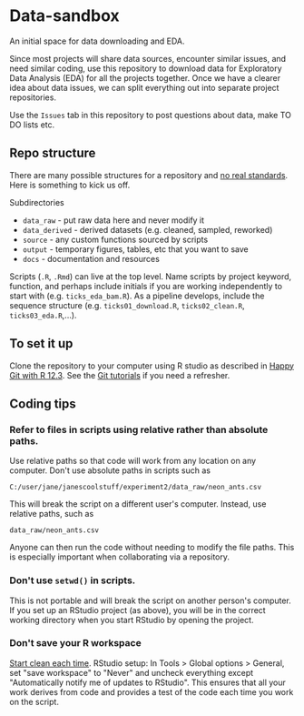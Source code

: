 # Data-sandbox
An initial space for data downloading and EDA.

Since most projects will share data sources, encounter similar issues, and need similar coding, use this repository to download data for Exploratory Data Analysis (EDA) for all the projects together. Once we have a clearer idea about data issues, we can split everything out into separate project repositories.

Use the `Issues` tab in this repository to post questions about data, make TO DO lists etc.

## Repo structure
There are many possible structures for a repository and [no real standards](https://www.explainxkcd.com/wiki/index.php/927:_Standards). Here is something to kick us off.

Subdirectories
* `data_raw` - put raw data here and never modify it
* `data_derived` - derived datasets (e.g. cleaned, sampled, reworked)
* `source` - any custom functions sourced by scripts
* `output` - temporary figures, tables, etc that you want to save
* `docs` - documentation and resources

Scripts (`.R`, `.Rmd`) can live at the top level. Name scripts by project keyword, function, and  perhaps include initials if you are working independently to start with (e.g. `ticks_eda_bam.R`). As a pipeline develops, include the sequence structure (e.g. `ticks01_download.R`, `ticks02_clean.R`, `ticks03_eda.R`,...).

## To set it up
Clone the repository to your computer using R studio as described in [Happy Git with R 12.3](https://happygitwithr.com/rstudio-git-github.html#clone-the-new-github-repository-to-your-computer-via-rstudio). See the [Git tutorials](https://github.com/EBIO6100Spring2020/Class-materials/tree/master/tutorials) if you need a refresher.

## Coding tips
### Refer to files in scripts using relative rather than absolute paths.
Use relative paths so that code will work from any location on any computer. Don't use absolute paths in scripts such as
```
C:/user/jane/janescoolstuff/experiment2/data_raw/neon_ants.csv
```
This will break the script on a different user's computer. Instead, use relative paths, such as
```
data_raw/neon_ants.csv
```
Anyone can then run the code without needing to modify the file paths. This is especially important when collaborating via a repository.

### Don't use `setwd()` in scripts.
This is not portable and will break the script on another person's computer. If you set up an RStudio project (as above), you will be in the correct working directory when you start RStudio by opening the project.

### Don't save your R workspace
[Start clean each time](https://r4ds.had.co.nz/workflow-projects.html#what-is-real). RStudio setup: In Tools > Global options > General, set "save workspace" to "Never" and uncheck everything except "Automatically notify me of updates to RStudio". This ensures that all your work derives from code and provides a test of the code each time you work on the script.
